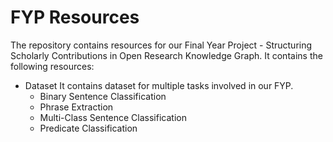 # FYP Resources
The repository contains resources for our Final Year Project - Structuring Scholarly Contributions in Open Research Knowledge Graph.
It contains the following resources:
* Dataset
	It contains dataset for multiple tasks involved in our FYP.
	* Binary Sentence Classification
	* Phrase Extraction
	* Multi-Class Sentence Classification
	* Predicate Classification